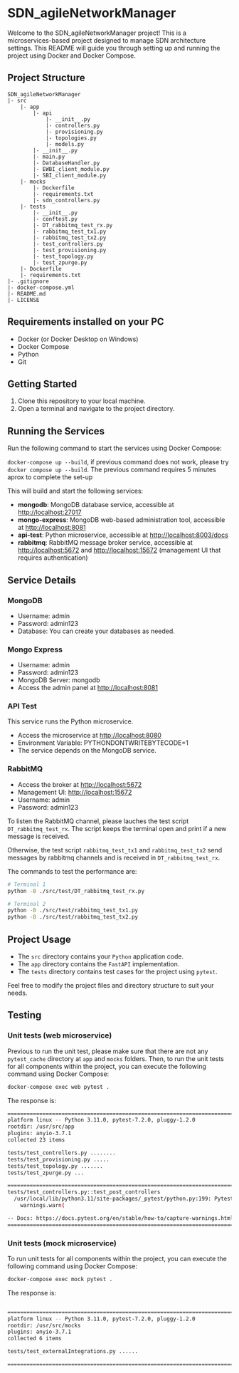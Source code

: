 # SDN_agileNetworkManager

Welcome to the SDN_agileNetworkManager project! This is a microservices-based project designed to manage SDN architecture settings. This README will guide you through setting up and running the project using Docker and Docker Compose.

## Project Structure

```
SDN_agileNetworkManager
|- src
    |- app
        |- api
            |- __init__.py
            |- controllers.py
            |- provisioning.py
            |- topologies.py
            |- models.py
        |- __init__.py
        |- main.py
        |- DatabaseHandler.py
        |- EWBI_client_module.py
        |- SBI_client_module.py
    |- mocks
        |- Dockerfile
        |- requirements.txt
        |- sdn_controllers.py
    |- tests
        |- __init__.py
        |- conftest.py
        |- DT_rabbitmq_test_rx.py
        |- rabbitmq_test_tx1.py
        |- rabbitmq_test_tx2.py
        |- test_controllers.py
        |- test_provisioning.py
        |- test_topology.py
        |- test_zpurge.py
    |- Dockerfile
    |- requirements.txt
|- .gitignore
|- docker-compose.yml
|- README.md
|- LICENSE
``` 

## Requirements installed on your PC

-   Docker (or Docker Desktop on Windows)
-   Docker Compose
-   Python
-   Git

## Getting Started

1.  Clone this repository to your local machine.
2.  Open a terminal and navigate to the project directory.

## Running the Services

Run the following command to start the services using Docker Compose:

`docker-compose up --build`, if previous command does not work, please try `docker compose up --build`. The previous command requires 5 minutes aprox to complete the set-up

This will build and start the following services:

-   **mongodb**: MongoDB database service, accessible at [http://localhost:27017](http://localhost:27017/)
-   **mongo-express**: MongoDB web-based administration tool, accessible at [http://localhost:8081](http://localhost:8081/)
-   **api-test**: Python microservice, accessible at [http://localhost:8003/docs](http://localhost:8003/docs)
-   **rabbitmq**: RabbitMQ message broker service, accessible at [http://localhost:5672](http://localhost:5672/) and [http://localhost:15672](http://localhost:15672/) (management UI that requires authentication)

## Service Details

### MongoDB

-   Username: admin
-   Password: admin123
-   Database: You can create your databases as needed.

### Mongo Express

-   Username: admin
-   Password: admin123
-   MongoDB Server: mongodb
-   Access the admin panel at [http://localhost:8081](http://localhost:8081/)

### API Test

This service runs the Python microservice.

-   Access the microservice at [http://localhost:8080](http://localhost:8080/)
-   Environment Variable: PYTHONDONTWRITEBYTECODE=1
-   The service depends on the MongoDB service.

### RabbitMQ

-   Access the broker at [http://localhost:5672](http://localhost:5672/)
-   Management UI: [http://localhost:15672](http://localhost:15672/)
-   Username: admin
-   Password: admin123

To listen the RabbitMQ channel, please lauches the test script `DT_rabbitmq_test_rx`. The script keeps the terminal open and print if a new message is received.

Otherwise, the test script `rabbitmq_test_tx1` and `rabbitmq_test_tx2` send messages by rabbitmq channels and is received in `DT_rabbitmq_test_rx`.

The commands to test the performance are:
``` bash
# Terminal 1
python -B ./src/test/DT_rabbitmq_test_rx.py

# Terminal 2
python -B ./src/test/rabbitmq_test_tx1.py
python -B ./src/test/rabbitmq_test_tx2.py
```

## Project Usage

-   The `src` directory contains your `Python` application code.
-   The `app` directory contains the `FastAPI` implementation.
-   The `tests` directory contains test cases for the project using `pytest`.

Feel free to modify the project files and directory structure to suit your needs.


## Testing

### Unit tests (web microservice)

Previous to run the unit test, please make sure that there are not any `pytest_cache` directory at `app` and `mocks` folders.
Then, to run the unit tests for all components within the project, you can execute the following command using Docker Compose:

```bash
docker-compose exec web pytest .
```

The response is:

``` bash
====================================================================================================================== test session starts ======================================================================================================================
platform linux -- Python 3.11.0, pytest-7.2.0, pluggy-1.2.0
rootdir: /usr/src/app
plugins: anyio-3.7.1
collected 23 items

tests/test_controllers.py ........                                                                                                                                                                                                                        [ 34%]
tests/test_provisioning.py .....                                                                                                                                                                                                                          [ 56%]
tests/test_topology.py .......                                                                                                                                                                                                                            [ 86%]
tests/test_zpurge.py ...                                                                                                                                                                                                                                  [100%]

======================================================================================================================= warnings summary ========================================================================================================================
tests/test_controllers.py::test_post_controllers
  /usr/local/lib/python3.11/site-packages/_pytest/python.py:199: PytestReturnNotNoneWarning: Expected None, but tests/test_controllers.py::test_post_controllers returned ('cdf51a06-2d5c-4065-9070-39b60269fb7b', <Response [200 OK]>), which will be an error in a future version of pytest.  Did you mean to use `assert` instead of `return`?
    warnings.warn(

-- Docs: https://docs.pytest.org/en/stable/how-to/capture-warnings.html
================================================================================================================= 23 passed, 1 warning in 1.76s =================================================================================================================
```

### Unit tests (mock microservice)

To run unit tests for all components within the project, you can execute the following command using Docker Compose:

```bash
docker-compose exec mock pytest .
```

The response is:

``` bash

====================================================================================================================== test session starts ======================================================================================================================
platform linux -- Python 3.11.0, pytest-7.2.0, pluggy-1.2.0
rootdir: /usr/src/mocks
plugins: anyio-3.7.1
collected 6 items

tests/test_externalIntegrations.py ......                                                                                                                                                                                                                 [100%]

======================================================================================================================= 6 passed in 1.19s =======================================================================================================================

```
